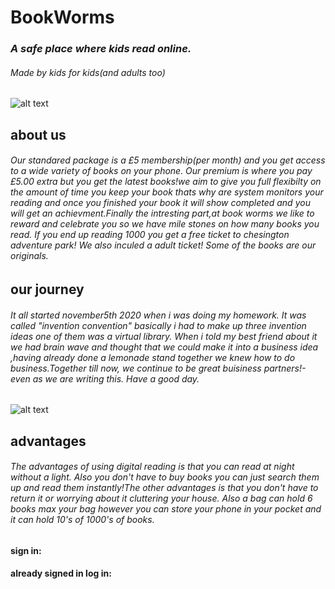# BookWorms
### *A safe place where kids read online.*
###### *Made by kids for kids*(and adults too)

![alt text](https://media4.picsearch.com/is?HsKcmSO0quiQiRfD5z8WjCU-RirLJuSk1zTEI2SDEjc&height=341)


## about us 
###### Our standared package is a £5 membership(per month) and you get access to a wide variety of books on your phone. Our premium is where you pay £5.00 extra but you get the latest books!we aim to give you  full flexibilty on the amount of time you keep your book thats why are system monitors your reading and once you finished your book it will show completed and you will get an achievment.Finally the intresting part,at book worms we like to reward and celebrate you so we have mile stones on how many books you read. If you end up reading 1000 you get a free ticket to chesington adventure park! We also inculed a adult ticket! Some of the books are our originals.   

## our journey
###### It all started november5th 2020 when i  was doing my  homework. It was called "invention convention" basically i had to make up three invention ideas one of them was a virtual library. When i told my best friend about it we had brain wave and thought that we could make it into a business idea ,having already done a lemonade stand together we knew how to do business.Together till now, we continue to be great buisiness partners!-even as we are writing this. Have a good day. 

![alt text](https://www.booktrust.org.uk/globalassets/images/b-heart-images/hero-banner/anjan-sarkar-illustration-of-boy-reading-b-heart.png?w=435&h=435&mode=crop&quality=70anchor=middlecenter)

## advantages 

###### The advantages of using digital reading is that you can read at night without a light. Also you don't have to buy books you can just search them up and read them instantly!The other advantages is that you don't have to return it or worrying about it cluttering your house. Also a bag can hold 6 books max your bag however you can store your phone in your pocket and it can hold 10's of 1000's of books.

#### sign in:

#### already signed in log in:

